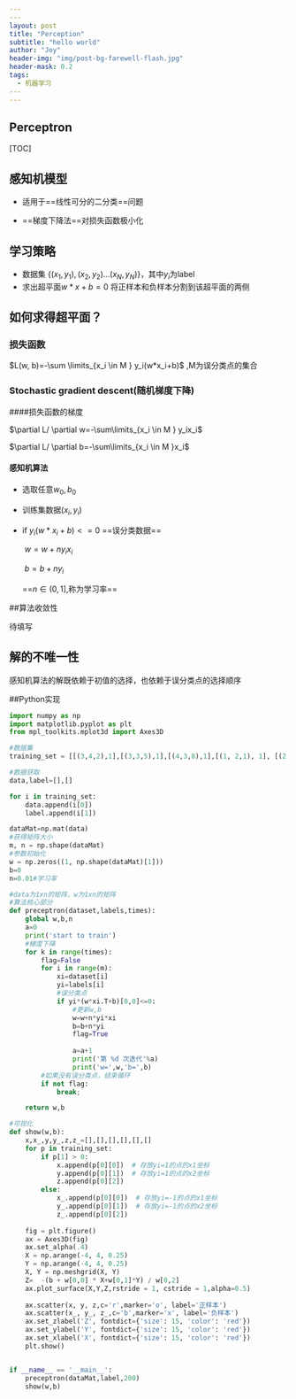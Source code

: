```yaml
---
​---
layout: post
title: "Perception"
subtitle: "hello world"
author: "Joy"
header-img: "img/post-bg-farewell-flash.jpg"
header-mask: 0.2
tags:
  - 机器学习
​---
---
```


## Perceptron

[TOC]



## 感知机模型

- 适用于==线性可分的二分类==问题

- ==梯度下降法==对损失函数极小化

  

## 学习策略

- 数据集	$\{(x_1,y_1),(x_2,y_2)...(x_N,y_N)\}$，其中$y_i$为label
- 求出超平面$w*x +b=0$ 将正样本和负样本分割到该超平面的两侧 



## 如何求得超平面？

### 损失函数

$L(w, b)=-\sum \limits_{x_i \in M } y_i(w*x_i+b)$  ,M为误分类点的集合

### Stochastic gradient descent(随机梯度下降)

####损失函数的梯度

$\partial L/ \partial w=-\sum\limits_{x_i \in M } y_ix_i$

$\partial L/ \partial b=-\sum\limits_{x_i \in M }x_i$

#### 感知机算法

- 选取任意$w_0,b_0$

- 训练集数据$(x_i,y_i)$

- if $y_i(w*x_i+b)<=0$ ==误分类数据==

  ​		$w=w+ny_ix_i$

  ​		$b=b+ny_i$

  ==$n \in(0,1]$,称为学习率== 



##算法收敛性

待填写



## 解的不唯一性

感知机算法的解既依赖于初值的选择，也依赖于误分类点的选择顺序



##Python实现

```python
import numpy as np
import matplotlib.pyplot as plt
from mpl_toolkits.mplot3d import Axes3D

#数据集
training_set = [[(3,4,2),1],[(3,3,5),1],[(4,3,8),1],[(1, 2,1), 1], [(2, 3,4), 1],[(0,1.5,3),-1], [(3, 1,-1), -1], [(4, 2,2), -1],[(3,2,10),-1]]

#数据获取
data,label=[],[]

for i in training_set:
    data.append(i[0])
    label.append(i[1])

dataMat=np.mat(data)
#获得矩阵大小
m, n = np.shape(dataMat)
#参数初始化
w = np.zeros((1, np.shape(dataMat)[1]))
b=0
n=0.01#学习率

#data为1xn的矩阵，w为1xn的矩阵
#算法核心部分
def preceptron(dataset,labels,times):
    global w,b,n
    a=0
    print('start to train')
    #梯度下降
    for k in range(times):
        flag=False
        for i in range(m):
            xi=dataset[i]
            yi=labels[i]
            #误分类点
            if yi*(w*xi.T+b)[0,0]<=0:
                #更新w,b
                w=w+n*yi*xi
                b=b+n*yi
                flag=True
                
                a=a+1
                print('第 %d 次迭代'%a)
                print('w=',w,'b=',b)
        #如果没有误分类点，结束循环
        if not flag:
            break;   

    return w,b

#可视化
def show(w,b):
    x,x_,y,y_,z,z_=[],[],[],[],[],[]
    for p in training_set:
        if p[1] > 0:
            x.append(p[0][0])  # 存放yi=1的点的x1坐标
            y.append(p[0][1])  # 存放yi=1的点的x2坐标
            z.append(p[0][2])
        else:
            x_.append(p[0][0])  # 存放yi=-1的点的x1坐标
            y_.append(p[0][1])  # 存放yi=-1的点的x2坐标
            z_.append(p[0][2])
        
    fig = plt.figure()
    ax = Axes3D(fig)
    ax.set_alpha(.4)
    X = np.arange(-4, 4, 0.25)
    Y = np.arange(-4, 4, 0.25)
    X, Y = np.meshgrid(X, Y)
    Z=  -(b + w[0,0] * X+w[0,1]*Y) / w[0,2]
    ax.plot_surface(X,Y,Z,rstride = 1, cstride = 1,alpha=0.5)
    
    ax.scatter(x, y, z,c='r',marker='o', label='正样本')
    ax.scatter(x_, y_, z_,c='b',marker='x', label='负样本')
    ax.set_zlabel('Z', fontdict={'size': 15, 'color': 'red'})
    ax.set_ylabel('Y', fontdict={'size': 15, 'color': 'red'})
    ax.set_xlabel('X', fontdict={'size': 15, 'color': 'red'})
    plt.show()


if __name__ == '__main__':
    preceptron(dataMat,label,200)
    show(w,b)
```
